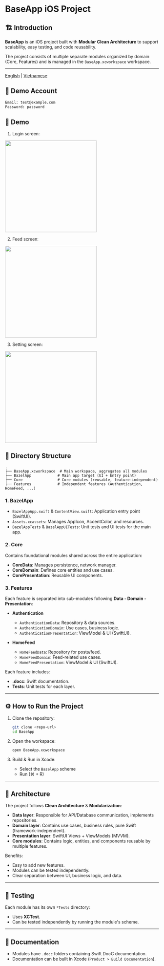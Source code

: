 # BaseApp iOS Project

## 🏗 Introduction

**BaseApp** is an iOS project built with **Modular Clean Architecture** to support scalability, easy testing, and code reusability.

The project consists of multiple separate modules organized by domain (Core, Features) and is managed in the `BaseApp.xcworkspace` workspace.

---

[English](README.md) | [Vietnamese](README-vi.md)

## 🔑 Demo Account

```bash
Email: test@example.com
Password: password
```

## 📸 Demo

1. Login screen:
<img src="demo-images/1.png" width="300" />

2. Feed screen:
<img src="demo-images/2.png" width="300" />

3. Setting screen:
<img src="demo-images/3.png" width="300" />

## 📂 Directory Structure

```
.
├── BaseApp.xcworkspace  # Main workspace, aggregates all modules
├── BazelApp            # Main app target (UI + Entry point)
├── Core                # Core modules (reusable, feature-independent)
├── Features            # Independent features (Authentication, HomeFeed, ...)
```

### 1. BazelApp

- `BazelAppApp.swift` & `ContentView.swift`: Application entry point (SwiftUI).
- `Assets.xcassets`: Manages AppIcon, AccentColor, and resources.
- `BazelAppTests` & `BazelAppUITests`: Unit tests and UI tests for the main app.

### 2. Core

Contains foundational modules shared across the entire application:

- **CoreData**: Manages persistence, network manager.
- **CoreDomain**: Defines core entities and use cases.
- **CorePresentation**: Reusable UI components.

### 3. Features

Each feature is separated into sub-modules following **Data - Domain - Presentation**:

- **Authentication**
  - `AuthenticationData`: Repository & data sources.
  - `AuthenticationDomain`: Use cases, business logic.
  - `AuthenticationPresentation`: ViewModel & UI (SwiftUI).

- **HomeFeed**
  - `HomeFeedData`: Repository for posts/feed.
  - `HomeFeedDomain`: Feed-related use cases.
  - `HomeFeedPresentation`: ViewModel & UI (SwiftUI).

Each feature includes:
- **.docc**: Swift documentation.
- **Tests**: Unit tests for each layer.

---

## ⚙️ How to Run the Project

1. Clone the repository:
   ```bash
   git clone <repo-url>
   cd BaseApp
   ```

2. Open the workspace:
   ```bash
   open BaseApp.xcworkspace
   ```

3. Build & Run in Xcode:
   - Select the `BazelApp` scheme
   - Run (⌘ + R)

---

## 🧩 Architecture

The project follows **Clean Architecture** & **Modularization**:

- **Data layer**: Responsible for API/Database communication, implements repositories.
- **Domain layer**: Contains use cases, business rules, pure Swift (framework-independent).
- **Presentation layer**: SwiftUI Views + ViewModels (MVVM).
- **Core modules**: Contains logic, entities, and components reusable by multiple features.

Benefits:
- Easy to add new features.
- Modules can be tested independently.
- Clear separation between UI, business logic, and data.

---

## 🧪 Testing

Each module has its own `*Tests` directory:
- Uses **XCTest**.
- Can be tested independently by running the module's scheme.

---

## 📖 Documentation

- Modules have `.docc` folders containing Swift DocC documentation.
- Documentation can be built in Xcode (`Product > Build Documentation`).